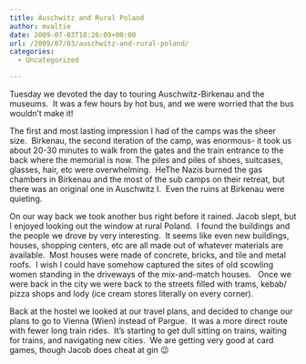 ```yaml
---
title: Auschwitz and Rural Poland
author: mvaltie
date: 2009-07-03T18:26:09+00:00
url: /2009/07/03/auschwitz-and-rural-poland/
categories:
  - Uncategorized

---
```

Tuesday we devoted the day to touring Auschwitz-Birkenau and the museums.  It was a few hours by hot bus, and we were worried that the bus wouldn&#8217;t make it!

The first and most lasting impression I had of the camps was the sheer size.  Birkenau, the second iteration of the camp, was enormous- it took us about 20-30 minutes to walk from the gates and the train entrance to the back where the memorial is now. The piles and piles of shoes, suitcases, glasses, hair, etc were overwhelming.  HeThe Nazis burned the gas chambers in Birkenau and the most of the sub camps on their retreat, but there was an original one in Auschwitz I.  Even the ruins at Birkenau were quieting.

On our way back we took another bus right before it rained. Jacob slept, but I enjoyed looking out the window at rural Poland.  I found the buildings and the people we drove by very interesting.  It seems like even new buildings, houses, shopping centers, etc are all made out of whatever materials are available.  Most houses were made of concrete, bricks, and tile and metal roofs.  I wish I could have somehow captured the sites of old scowling women standing in the driveways of the mix-and-match houses.   Once we were back in the city we were back to the streets filled with trams, kebab/ pizza shops and lody (ice cream stores literally on every corner).

Back at the hostel we looked at our travel plans, and decided to change our plans to go to Vienna (Wien) instead of Pargue.  It was a more direct route with fewer long train rides.  It&#8217;s starting to get dull sitting on trains, waiting for trains, and navigating new cities.  We are getting very good at card games, though Jacob does cheat at gin 😉